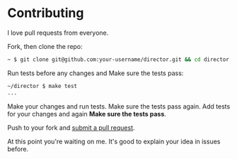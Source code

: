 # Contributing

I love pull requests from everyone. 

Fork, then clone the repo:
```sh
~ $ git clone git@github.com:your-username/director.git && cd director
```

Run tests before any changes and Make sure the tests pass:
```sh
~/director $ make test
...
```
Make your changes and run tests. Make sure the tests pass again. Add tests for your changes and again **Make sure the tests pass**.

Push to your fork and [submit a pull request](https://github.com/pouriya-jahanbakhsh/director/compare/).

At this point you're waiting on me. It's good to explain your idea in issues before.
